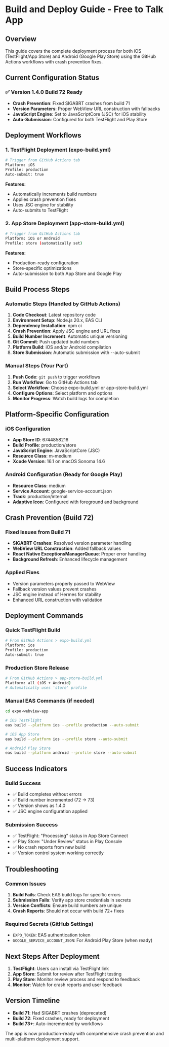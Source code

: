 # Build and Deploy Guide - Free to Talk App

## Overview
This guide covers the complete deployment process for both iOS (TestFlight/App Store) and Android (Google Play Store) using the GitHub Actions workflows with crash prevention fixes.

## Current Configuration Status

### ✅ Version 1.4.0 Build 72 Ready
- **Crash Prevention**: Fixed SIGABRT crashes from build 71
- **Version Parameters**: Proper WebView URL construction with fallbacks
- **JavaScript Engine**: Set to JavaScriptCore (JSC) for iOS stability
- **Auto-Submission**: Configured for both TestFlight and Play Store

## Deployment Workflows

### 1. TestFlight Deployment (expo-build.yml)
```bash
# Trigger from GitHub Actions tab
Platform: iOS
Profile: production
Auto-submit: true
```

**Features:**
- Automatically increments build numbers
- Applies crash prevention fixes
- Uses JSC engine for stability
- Auto-submits to TestFlight

### 2. App Store Deployment (app-store-build.yml)
```bash
# Trigger from GitHub Actions tab
Platform: iOS or Android
Profile: store (automatically set)
```

**Features:**
- Production-ready configuration
- Store-specific optimizations
- Auto-submission to both App Store and Google Play

## Build Process Steps

### Automatic Steps (Handled by GitHub Actions)
1. **Code Checkout**: Latest repository code
2. **Environment Setup**: Node.js 20.x, EAS CLI
3. **Dependency Installation**: npm ci
4. **Crash Prevention**: Apply JSC engine and URL fixes
5. **Build Number Increment**: Automatic unique versioning
6. **Git Commit**: Push updated build numbers
7. **Platform Build**: iOS and/or Android compilation
8. **Store Submission**: Automatic submission with --auto-submit

### Manual Steps (Your Part)
1. **Push Code**: `git push` to trigger workflows
2. **Run Workflow**: Go to GitHub Actions tab
3. **Select Workflow**: Choose expo-build.yml or app-store-build.yml
4. **Configure Options**: Select platform and options
5. **Monitor Progress**: Watch build logs for completion

## Platform-Specific Configuration

### iOS Configuration
- **App Store ID**: 6744858216
- **Build Profile**: production/store
- **JavaScript Engine**: JavaScriptCore (JSC)
- **Resource Class**: m-medium
- **Xcode Version**: 16.1 on macOS Sonoma 14.6

### Android Configuration (Ready for Google Play)
- **Resource Class**: medium
- **Service Account**: google-service-account.json
- **Track**: production/internal
- **Adaptive Icon**: Configured with foreground and background

## Crash Prevention (Build 72)

### Fixed Issues from Build 71
- **SIGABRT Crashes**: Resolved version parameter handling
- **WebView URL Construction**: Added fallback values
- **React Native ExceptionsManagerQueue**: Proper error handling
- **Background Refresh**: Enhanced lifecycle management

### Applied Fixes
- Version parameters properly passed to WebView
- Fallback version values prevent crashes
- JSC engine instead of Hermes for stability
- Enhanced URL construction with validation

## Deployment Commands

### Quick TestFlight Build
```bash
# From GitHub Actions > expo-build.yml
Platform: ios
Profile: production
Auto-submit: true
```

### Production Store Release
```bash
# From GitHub Actions > app-store-build.yml
Platform: all (iOS + Android)
# Automatically uses 'store' profile
```

### Manual EAS Commands (if needed)
```bash
cd expo-webview-app

# iOS TestFlight
eas build --platform ios --profile production --auto-submit

# iOS App Store
eas build --platform ios --profile store --auto-submit

# Android Play Store
eas build --platform android --profile store --auto-submit
```

## Success Indicators

### Build Success
- ✅ Build completes without errors
- ✅ Build number incremented (72 → 73)
- ✅ Version shows as 1.4.0
- ✅ JSC engine configuration applied

### Submission Success
- ✅ TestFlight: "Processing" status in App Store Connect
- ✅ Play Store: "Under Review" status in Play Console
- ✅ No crash reports from new build
- ✅ Version control system working correctly

## Troubleshooting

### Common Issues
1. **Build Fails**: Check EAS build logs for specific errors
2. **Submission Fails**: Verify app store credentials in secrets
3. **Version Conflicts**: Ensure build numbers are unique
4. **Crash Reports**: Should not occur with build 72+ fixes

### Required Secrets (GitHub Settings)
- `EXPO_TOKEN`: EAS authentication token
- `GOOGLE_SERVICE_ACCOUNT_JSON`: For Android Play Store (when ready)

## Next Steps After Deployment

1. **TestFlight**: Users can install via TestFlight link
2. **App Store**: Submit for review after TestFlight testing
3. **Play Store**: Monitor review process and respond to feedback
4. **Monitor**: Watch for crash reports and user feedback

## Version Timeline
- **Build 71**: Had SIGABRT crashes (deprecated)
- **Build 72**: Fixed crashes, ready for deployment
- **Build 73+**: Auto-incremented by workflows

The app is now production-ready with comprehensive crash prevention and multi-platform deployment support.